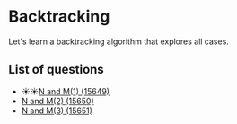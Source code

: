 Backtracking
====================
Let's learn a backtracking algorithm that explores all cases.

List of questions
----------------------

- ☀️☀️[N and M(1) (15649)](https://github.com/yoru4890/coding_test/blob/main/baekjoon/backtracking/15649.md)
- [N and M(2) (15650)](https://github.com/yoru4890/coding_test/blob/main/baekjoon/backtracking/15650.md)
- [N and M(3) (15651)](https://github.com/yoru4890/coding_test/blob/main/baekjoon/backtracking/15651.md)

